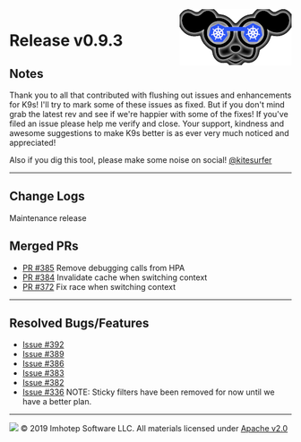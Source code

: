 <img src="https://raw.githubusercontent.com/derailed/k9s/master/assets/k9s_small.png" align="right" width="200" height="auto"/>

# Release v0.9.3

## Notes

Thank you to all that contributed with flushing out issues and enhancements for K9s! I'll try to mark some of these issues as fixed. But if you don't mind grab the latest rev and see if we're happier with some of the fixes! If you've filed an issue please help me verify and close. Your support, kindness and awesome suggestions to make K9s better is as ever very much noticed and appreciated!

Also if you dig this tool, please make some noise on social! [@kitesurfer](https://twitter.com/kitesurfer)

---

## Change Logs

Maintenance release

## Merged PRs

* [PR #385](https://github.com/kswapd/k12s/pull/385) Remove debugging calls from HPA
* [PR #384](https://github.com/kswapd/k12s/issues/384) Invalidate cache when switching context
* [PR #372](https://github.com/kswapd/k12s/pull/372) Fix race when switching context

---

## Resolved Bugs/Features

* [Issue #392](https://github.com/kswapd/k12s/issues/392)
* [Issue #389](https://github.com/kswapd/k12s/issues/389)
* [Issue #386](https://github.com/kswapd/k12s/issues/386)
* [Issue #383](https://github.com/kswapd/k12s/issues/383)
* [Issue #382](https://github.com/kswapd/k12s/issues/382)
* [Issue #336](https://github.com/kswapd/k12s/issues/336) NOTE: Sticky filters have been removed for now until we have a better plan.

---

<img src="https://raw.githubusercontent.com/derailed/k9s/master/assets/imhotep_logo.png" width="32" height="auto"/> © 2019 Imhotep Software LLC. All materials licensed under [Apache v2.0](http://www.apache.org/licenses/LICENSE-2.0)
